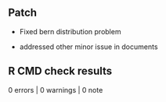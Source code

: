 ## Patch

* Fixed bern distribution problem 

* addressed other minor issue in documents

## R CMD check results

0 errors | 0 warnings | 0 note
